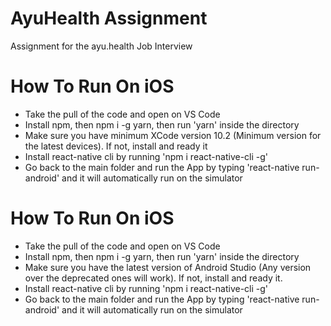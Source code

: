 # AyuHealth Assignment
Assignment for the ayu.health Job Interview




# How To Run On iOS

  - Take the pull of the code and open on VS Code
  - Install npm, then npm i -g yarn, then run 'yarn' inside the directory
  - Make sure you have minimum XCode version 10.2 (Minimum version for the latest devices). If not, install and ready it
  - Install react-native cli by running 'npm i react-native-cli -g'
  - Go back to the main folder and run the App by typing 'react-native run-android' and it will automatically run on the simulator

  # How To Run On iOS

  - Take the pull of the code and open on VS Code
  - Install npm, then npm i -g yarn, then run 'yarn' inside the directory
  - Make sure you have the latest version of Android Studio (Any version over the deprecated ones will work). If not, install and ready it.
  - Install react-native cli by running 'npm i react-native-cli -g'
  - Go back to the main folder and run the App by typing 'react-native run-android' and it will automatically run on the simulator